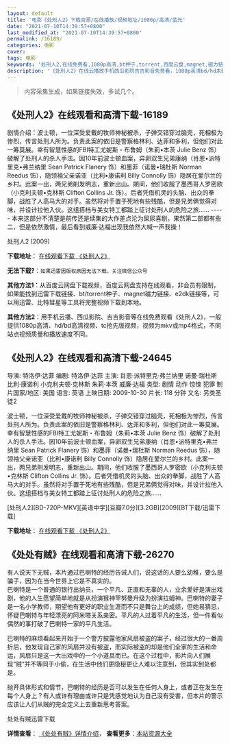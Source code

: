 ```yaml
---
layout: default
title: '电影《处刑人2》下载资源/在线播放/视频地址/1080p/高清/蓝光'
date: "2021-07-10T14:39:57+0800"
last_modified_at: "2021-07-10T14:39:57+0800"
permalink: /16189/
categories: 电影
cover:
tags: 电影
keywords: '处刑人2,在线免费看,1080p高清,bt种子,torrent,百度云盘,magnet,磁力链,迅雷下载资源'
description: '《处刑人2》在线云播放手机西瓜影院吉吉影音免费看，1080p高清bd/hd未删减完整版和tc抢先枪版，mkv/mp4格式，附带bt/torrent种子、magnet/磁力链、百度云盘、网盘资源迅雷下载链接'
---
```


>内容采集生成，如果链接失效，多试几个。


## 《处刑人2》在线观看和高清下载-16189

剧情介绍：波士顿，一位深受爱戴的牧师神秘被杀，子弹交错穿过脑壳，死相极为惨烈，传言处刑人所为。负责此案的依旧是警察格林利、达菲和多利，但他们对此一筹莫展。幸有智慧性感的FBI特工尤妮斯・布鲁姆（朱莉•本茨 Julie Benz 饰）破解了处刑人的杀人手法。因10年前波士顿血案，异卵双生兄弟康纳（肖恩•派特里克•弗兰纳里 Sean Patrick Flanery 饰）和墨菲（诺曼•瑞杜斯 Norman Reedus 饰），随领袖父亲诺亚（比利•康诺利 Billy Connolly 饰）隐居在爱尔兰的乡村。此案一出，两兄弟削发明志，重新出山。期间，他们收服了墨西哥人罗密欧（小克利夫顿•克林斯 Clifton Collins Jr. 饰）。后者凭借机灵的头脑、出众的拳脚，战胜了人高马大的对手。虽然将对手置于死地有些残酷，但是兄弟俩觉得对味，并设计拉他入伙。这组搭档与美女特工都踏上征讨处刑人的危险之旅…… ----- 本来这部分不清楚是前传还是续集的大作差点沦为屎尿喜剧，果然第二部都有些二，但是依然激情，最后看到威廉·达福出现我依然大喊一声我操！


处刑人2 (2009)

**下载地址**： [在线观看下载 《处刑人2》](https://www.btbtdy.me/btdy/dy4179.html) 


**无法下载?**：`如果迅雷因版权原因无法下载，关注微信公众号 `

**其他方法1**：从百度云网盘下载视频，百度云网盘支持在线观看，非会员有限制，如果能找到迅雷下载链接、bt/torrent种子、magnet磁力链接、e2dk链接等，可以用迅雷、比特彗星等工具将完整视频下载到本地。

**其他方法2**：用手机云播、西瓜影院、吉吉影音等在线免费观看《处刑人2》，一般提供1080p高清、hd/bd高清视频、tc抢先版视频，视频为mkv或mp4格式，不同站点视频质量和播放速度不同。


## 《处刑人2》在线观看和高清下载-24645

导演: 特洛伊·达菲 编剧: 特洛伊·达菲 主演: 肖恩·派特里克·弗兰纳里 诺曼·瑞杜斯 比利·康诺利 小克利夫顿·克林斯 朱莉·本茨 威廉·达福 类型: 剧情 动作 惊悚 犯罪 制片国家/地区: 美国 语言: 英语 上映日期: 2009-10-30 片长: 118 分钟 又名: 另类圣徒2

波士顿，一位深受爱戴的牧师神秘被杀，子弹交错穿过脑壳，死相极为惨烈，传言处刑人所为。负责此案的依旧是警察格林利、达菲和多利，但他们对此一筹莫展。幸有智慧性感的FBI特工尤妮斯・布鲁姆（朱莉•本茨 Julie Benz 饰）破解了处刑人的杀人手法。因10年前波士顿血案，异卵双生兄弟康纳（肖恩•派特里克•弗兰纳里 Sean Patrick Flanery 饰）和墨菲（诺曼•瑞杜斯 Norman Reedus 饰），随领袖父亲诺亚（比利•康诺利 Billy Connolly 饰）隐居在爱尔兰的乡村。此案一出，两兄弟削发明志，重新出山。期间，他们收服了墨西哥人罗密欧（小克利夫顿•克林斯 Clifton Collins Jr. 饰）。后者凭借机灵的头脑、出众的拳脚，战胜了人高马大的对手。虽然将对手置于死地有些残酷，但是兄弟俩觉得对味，并设计拉他入伙。这组搭档与美女特工都踏上征讨处刑人的危险之旅……


[处刑人2][BD-720P-MKV][英语中字][豆瓣7.0分][3.2GB][2009][BT下载/迅雷下载]

**下载地址**： [在线观看下载 《处刑人2》](https://www.btdx8.com/torrent/the_boondock_saints_ii_all_saints_day_2009.html) 


## 《处处有贼》在线观看和高清下载-26270

有人说天下无贼，本片通过巴喇特的经历告诫人们，说这话的人要么幼稚，要么是骗子，因为在当今世界上它是不真实的。<br />巴喇特是一个普通的银行出纳员，一个平凡、正直和无辜的人，业余爱好是演出戏剧，他的人生愿望简单地就是从扮演猴神罕努曼升级为扮演拉姆神。巴喇特的妻子是一名小学教师，期望他有更好的职业生涯而不只是舞台上的成绩，但她易猜忌，怀疑巴喇特与年轻漂亮的阿米嗒关系亲密。平凡的人过着平凡的生活，但一件看似偶然的事打破了巴喇特一家的平凡生活。</p>巴喇特的麻烦看起来开始于一个警方披露他家风扇被盗的案子，经过很大的一番周折后，他发现自己家的风扇并没有被盗，而实际被盗的却是他们全家的生活和命运，风扇只是这一大出戏中的一个小道具而已。在这个过程中，影片向人们展现&ldquo;贼&rdquo;并不等同于小偷，在生活中他们更隐秘更让人难以注意到，但其实到处都是。</p>抛开具体形式和情节，巴喇特的经历是否可以发生在任何人身上，或者正在发生在每个人身上？有人或许有理由或许只是凭感觉地认为自己没有受害，但本片的警示应该让人们从贼的完全定义上去重新思考答案。</p>


处处有贼迅雷下载

**详情查看**： [《处处有贼》详情介绍](/movie/26270/)， **查看更多**：[本站资源大全](/movie/t/all/)


